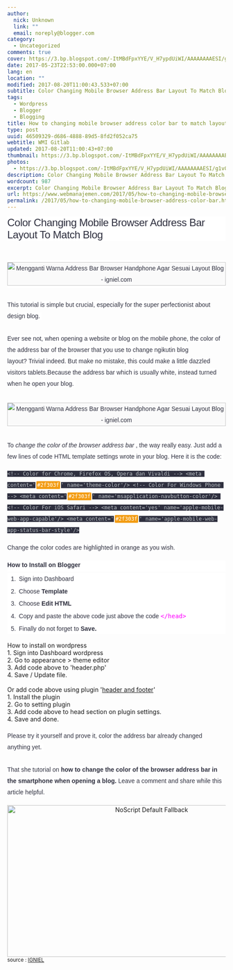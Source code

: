 ```yaml
---
author:
  nick: Unknown
  link: ""
  email: noreply@blogger.com
category:
  - Uncategorized
comments: true
cover: https://3.bp.blogspot.com/-ItMBdFpxYYE/V_H7ypdUiWI/AAAAAAAAESI/g1v0CDfhJR4-4PAqBUijaH0erCXuOmuNQCLcB/s550/Mengganti%2BWarna%2BAddress%2BBar%2BBrowser%2BHandphone%2BAgar%2BSesuai%2BLayout%2BBlog%2B01.jpg
date: 2017-05-23T22:53:00.000+07:00
lang: en
location: ""
modified: 2017-08-20T11:00:43.533+07:00
subtitle: Color Changing Mobile Browser Address Bar Layout To Match Blog
tags:
  - Wordpress
  - Blogger
  - Blogging
title: How to changing mobile browser address color bar to match layout blog
type: post
uuid: 46509329-d686-4888-89d5-8fd2f052ca75
webtitle: WMI Gitlab
updated: 2017-08-20T11:00:43+07:00
thumbnail: https://3.bp.blogspot.com/-ItMBdFpxYYE/V_H7ypdUiWI/AAAAAAAAESI/g1v0CDfhJR4-4PAqBUijaH0erCXuOmuNQCLcB/s550/Mengganti%2BWarna%2BAddress%2BBar%2BBrowser%2BHandphone%2BAgar%2BSesuai%2BLayout%2BBlog%2B01.jpg
photos:
  - https://3.bp.blogspot.com/-ItMBdFpxYYE/V_H7ypdUiWI/AAAAAAAAESI/g1v0CDfhJR4-4PAqBUijaH0erCXuOmuNQCLcB/s550/Mengganti%2BWarna%2BAddress%2BBar%2BBrowser%2BHandphone%2BAgar%2BSesuai%2BLayout%2BBlog%2B01.jpg
description: Color Changing Mobile Browser Address Bar Layout To Match Blog
wordcount: 987
excerpt: Color Changing Mobile Browser Address Bar Layout To Match Blog
url: https://www.webmanajemen.com/2017/05/how-to-changing-mobile-browser-address-color-bar.html
permalink: /2017/05/how-to-changing-mobile-browser-address-color-bar.html
---
```


<h2 style="background-color: white; border: 0px; box-sizing: border-box; color: #2f303f; font-family: Tahoma, sans-serif; font-size: 24px; font-stretch: inherit; font-weight: normal; letter-spacing: -0.5px; line-height: initial; margin: 0px 0px 10px; padding: 0px; vertical-align: baseline;"><span class="notranslate" style="border: 0px; box-sizing: border-box; font-family: inherit; font-size: inherit; font-stretch: inherit; font-style: inherit; font-variant: inherit; font-weight: inherit; line-height: inherit; margin: 0px; padding: 0px; vertical-align: baseline;">Color Changing Mobile Browser Address Bar Layout To Match Blog</span></h2><div><span class="notranslate" style="border: 0px; box-sizing: border-box; font-family: inherit; font-size: inherit; font-stretch: inherit; font-style: inherit; font-variant: inherit; font-weight: inherit; line-height: inherit; margin: 0px; padding: 0px; vertical-align: baseline;"><br></span></div><div><span class="notranslate" style="border: 0px; box-sizing: border-box; font-family: inherit; font-size: inherit; font-stretch: inherit; font-variant: inherit; font-weight: inherit; line-height: inherit; margin: 0px; padding: 0px; vertical-align: baseline;"></span><br><center style="background-color: white; border-image-outset: initial; border-image-repeat: initial; border-image-slice: initial; border-image-source: initial; border-image-width: initial; border: 0px; box-sizing: border-box; color: #2f303f; font-family: Arial, sans-serif; font-size: 14px; font-stretch: inherit; font-style: inherit; line-height: 26px; margin: 0px; padding: 0px; vertical-align: baseline;"><span class="notranslate" style="border: 0px; box-sizing: border-box; font-family: inherit; font-size: inherit; font-stretch: inherit; font-variant: inherit; font-weight: inherit; line-height: inherit; margin: 0px; padding: 0px; vertical-align: baseline;"><img alt="Mengganti Warna Address Bar Browser Handphone Agar Sesuai Layout Blog - igniel.com" border="0" src="https://3.bp.blogspot.com/-ItMBdFpxYYE/V_H7ypdUiWI/AAAAAAAAESI/g1v0CDfhJR4-4PAqBUijaH0erCXuOmuNQCLcB/s550/Mengganti%2BWarna%2BAddress%2BBar%2BBrowser%2BHandphone%2BAgar%2BSesuai%2BLayout%2BBlog%2B01.jpg" style="-webkit-transition: all 0.6s ease; background: rgb(250, 250, 250); border: 1px solid rgba(0, 0, 0, 0.2); box-sizing: border-box; font-family: inherit; font-size: inherit; font-stretch: inherit; font-style: inherit; font-variant: inherit; font-weight: inherit; height: auto; line-height: inherit; margin: 5px 0px; max-width: 100%; opacity: 1; padding: 0px; transition: all 0.6s ease; vertical-align: middle;" title="Color Changing Mobile Browser Address Bar Layout To Match Blog - igniel.com"></span></center><span class="notranslate" style="border: 0px; box-sizing: border-box; font-family: inherit; font-size: inherit; font-stretch: inherit; font-variant: inherit; font-weight: inherit; line-height: inherit; margin: 0px; padding: 0px; vertical-align: baseline;"><br style="background-color: white; box-sizing: border-box; color: #2f303f; font-family: Arial, sans-serif; font-size: 14px; line-height: 26px; margin: 0px; padding: 0px;"><span class="notranslate" style="background-color: white; border: 0px; box-sizing: border-box; color: #2f303f; font-family: &quot;arial&quot; , sans-serif; font-size: 14px; font-stretch: inherit; font-style: inherit; line-height: 26px; margin: 0px; padding: 0px; vertical-align: baseline;">This&nbsp;tutorial&nbsp;is simple but crucial, especially for the super perfectionist about design blog.</span><span style="background-color: white; color: #2f303f; font-family: &quot;arial&quot; , sans-serif; font-size: 14px; font-style: inherit; line-height: 26px;">&nbsp;</span><br style="background-color: white; box-sizing: border-box; color: #2f303f; font-family: Arial, sans-serif; font-size: 14px; line-height: 26px; margin: 0px; padding: 0px;"><br style="background-color: white; box-sizing: border-box; color: #2f303f; font-family: Arial, sans-serif; font-size: 14px; line-height: 26px; margin: 0px; padding: 0px;"><span class="notranslate" style="background-color: white; border: 0px; box-sizing: border-box; color: #2f303f; font-family: &quot;arial&quot; , sans-serif; font-size: 14px; font-stretch: inherit; font-style: inherit; line-height: 26px; margin: 0px; padding: 0px; vertical-align: baseline;">Ever see not, when opening a website or blog on the mobile phone, the color of the address bar of the browser that you use to change ngikutin blog layout?</span><span style="background-color: white; color: #2f303f; font-family: &quot;arial&quot; , sans-serif; font-size: 14px; font-style: inherit; line-height: 26px;">&nbsp;</span><span class="notranslate" style="background-color: white; border: 0px; box-sizing: border-box; color: #2f303f; font-family: &quot;arial&quot; , sans-serif; font-size: 14px; font-stretch: inherit; font-style: inherit; line-height: 26px; margin: 0px; padding: 0px; vertical-align: baseline;">Trivial indeed.</span><span style="background-color: white; color: #2f303f; font-family: &quot;arial&quot; , sans-serif; font-size: 14px; font-style: inherit; line-height: 26px;">&nbsp;</span><span class="notranslate" style="background-color: white; border: 0px; box-sizing: border-box; color: #2f303f; font-family: &quot;arial&quot; , sans-serif; font-size: 14px; font-stretch: inherit; font-style: inherit; line-height: 26px; margin: 0px; padding: 0px; vertical-align: baseline;">But make no mistake, this could make a little dazzled visitors tablets.</span><span style="background-color: white; color: #2f303f; font-family: &quot;arial&quot; , sans-serif; font-size: 14px; font-style: inherit; line-height: 26px;"></span><span class="notranslate" style="background-color: white; border: 0px; box-sizing: border-box; color: #2f303f; font-family: &quot;arial&quot; , sans-serif; font-size: 14px; font-stretch: inherit; font-style: inherit; line-height: 26px; margin: 0px; padding: 0px; vertical-align: baseline;">Because the address bar which is usually white, instead turned when he open your blog.</span><span style="background-color: white; color: #2f303f; font-family: &quot;arial&quot; , sans-serif; font-size: 14px; font-style: inherit; line-height: 26px;">&nbsp;</span><br style="background-color: white; box-sizing: border-box; color: #2f303f; font-family: Arial, sans-serif; font-size: 14px; line-height: 26px; margin: 0px; padding: 0px;"><br style="background-color: white; box-sizing: border-box; color: #2f303f; font-family: Arial, sans-serif; font-size: 14px; line-height: 26px; margin: 0px; padding: 0px;"><center style="background-color: white; border-image-outset: initial; border-image-repeat: initial; border-image-slice: initial; border-image-source: initial; border-image-width: initial; border: 0px; box-sizing: border-box; color: #2f303f; font-family: Arial, sans-serif; font-size: 14px; font-stretch: inherit; font-style: inherit; line-height: 26px; margin: 0px; padding: 0px; vertical-align: baseline;"><img alt="Mengganti Warna Address Bar Browser Handphone Agar Sesuai Layout Blog - igniel.com" border="0" src="https://2.bp.blogspot.com/-ukFyNf-oUtA/V_H_dfaBqbI/AAAAAAAAESU/SqMY-o59USQkIRIX-Qy9Svk1xeN_nD_sACLcB/s1600/Mengganti%2BWarna%2BAddress%2BBar%2BBrowser%2BHandphone%2BAgar%2BSesuai%2BLayout%2BBlog%2B02.jpg" style="-webkit-transition: all 0.6s ease; background: rgb(250, 250, 250); border: 1px solid rgba(0, 0, 0, 0.2); box-sizing: border-box; font-family: inherit; font-size: inherit; font-stretch: inherit; font-style: inherit; font-variant: inherit; font-weight: inherit; height: auto; line-height: inherit; margin: 5px 0px; max-width: 100%; opacity: 1; padding: 0px; transition: all 0.6s ease; vertical-align: middle;" title="Color Changing Mobile Browser Address Bar Layout To Match Blog - igniel.com"></center><br style="background-color: white; box-sizing: border-box; color: #2f303f; font-family: Arial, sans-serif; font-size: 14px; line-height: 26px; margin: 0px; padding: 0px;"><span class="notranslate" style="background-color: white; border: 0px; box-sizing: border-box; color: #2f303f; font-family: &quot;arial&quot; , sans-serif; font-size: 14px; font-stretch: inherit; line-height: 26px; margin: 0px; padding: 0px; vertical-align: baseline;"><span style="font-style: inherit;">To&nbsp;</span><i>change the color of the browser address bar</i><span style="font-style: inherit;">&nbsp;, the way really easy.</span></span><span style="background-color: white; color: #2f303f; font-family: &quot;arial&quot; , sans-serif; font-size: 14px; font-style: inherit; line-height: 26px;">&nbsp;</span><span class="notranslate" style="background-color: white; border: 0px; box-sizing: border-box; color: #2f303f; font-family: &quot;arial&quot; , sans-serif; font-size: 14px; font-stretch: inherit; font-style: inherit; line-height: 26px; margin: 0px; padding: 0px; vertical-align: baseline;">Just add a few lines of code HTML template settings wrote in your blog.</span><span style="background-color: white; color: #2f303f; font-family: &quot;arial&quot; , sans-serif; font-size: 14px; font-style: inherit; line-height: 26px;">&nbsp;</span><span class="notranslate" style="background-color: white; border: 0px; box-sizing: border-box; color: #2f303f; font-family: &quot;arial&quot; , sans-serif; font-size: 14px; font-stretch: inherit; font-style: inherit; line-height: 26px; margin: 0px; padding: 0px; vertical-align: baseline;">Here it is the code:</span><span style="background-color: white; color: #2f303f; font-family: &quot;arial&quot; , sans-serif; font-size: 14px; font-style: inherit; line-height: 26px;">&nbsp;</span></span></div><pre class="tr_bq"><span style="background-color: #2f303f; color: #bdc3c7; font-family: &quot;source code pro&quot; , &quot;menlo&quot; , &quot;consolas&quot; , &quot;monaco&quot; , monospace; font-size: 12px; line-height: 26px; white-space: pre-wrap;">&lt;!-- Color for Chrome, Firefox OS, Opera dan Vivaldi --&gt; &lt;meta content='</span><mark style="background-color: rgb(243, 156, 18) !important; border-radius: 2px; border: 0px; box-sizing: border-box; color: rgb(255, 255, 255) !important; font-family: 'source code pro', menlo, consolas, monaco, monospace; font-size: 12px; font-stretch: inherit; line-height: 26px; margin: 0px 2px; padding: 2px; vertical-align: baseline; white-space: pre-wrap;">#2f303f</mark><span style="background-color: #2f303f; color: #bdc3c7; font-family: &quot;source code pro&quot; , &quot;menlo&quot; , &quot;consolas&quot; , &quot;monaco&quot; , monospace; font-size: 12px; line-height: 26px; white-space: pre-wrap;">' name='theme-color'/&gt; &lt;!-- Color For Windows Phone --&gt; &lt;meta content='</span><mark style="background-color: rgb(243, 156, 18) !important; border-radius: 2px; border: 0px; box-sizing: border-box; color: rgb(255, 255, 255) !important; font-family: 'source code pro', menlo, consolas, monaco, monospace; font-size: 12px; font-stretch: inherit; line-height: 26px; margin: 0px 2px; padding: 2px; vertical-align: baseline; white-space: pre-wrap;">#2f303f</mark><span style="background-color: #2f303f; color: #bdc3c7; font-family: &quot;source code pro&quot; , &quot;menlo&quot; , &quot;consolas&quot; , &quot;monaco&quot; , monospace; font-size: 12px; line-height: 26px; white-space: pre-wrap;">' name='msapplication-navbutton-color'/&gt; &lt;!-- Color For iOS Safari --&gt; &lt;meta content='yes' name='apple-mobile-web-app-capable'/&gt; &lt;meta content='</span><mark style="background-color: rgb(243, 156, 18) !important; border-radius: 2px; border: 0px; box-sizing: border-box; color: rgb(255, 255, 255) !important; font-family: 'source code pro', menlo, consolas, monaco, monospace; font-size: 12px; font-stretch: inherit; line-height: 26px; margin: 0px 2px; padding: 2px; vertical-align: baseline; white-space: pre-wrap;">#2f303f</mark><span style="background-color: #2f303f; color: #bdc3c7; font-family: &quot;source code pro&quot; , &quot;menlo&quot; , &quot;consolas&quot; , &quot;monaco&quot; , monospace; font-size: 12px; line-height: 26px; white-space: pre-wrap;">' name='apple-mobile-web-app-status-bar-style'/&gt;</span></pre><div><span class="notranslate" style="border: 0px; box-sizing: border-box; font-family: inherit; font-size: inherit; font-stretch: inherit; font-style: inherit; font-variant: inherit; font-weight: inherit; line-height: inherit; margin: 0px; padding: 0px; vertical-align: baseline;"><span class="notranslate" style="background-color: white; border: 0px; box-sizing: border-box; color: #2f303f; font-family: &quot;arial&quot; , sans-serif; font-size: 14px; font-stretch: inherit; line-height: 26px; margin: 0px; padding: 0px; vertical-align: baseline;">Change the color codes are highlighted in orange as you wish.</span><span style="background-color: white; color: #2f303f; font-family: &quot;arial&quot; , sans-serif; font-size: 14px; line-height: 26px;">&nbsp;</span><br style="background-color: white; box-sizing: border-box; color: #2f303f; font-family: Arial, sans-serif; font-size: 14px; line-height: 26px; margin: 0px; padding: 0px;"></span><br><h2 style="background-color: white; border: 0px; box-sizing: border-box; color: #2f303f; font-family: Arial, sans-serif; font-size: 14px; font-stretch: inherit; line-height: 1.5em; margin: 0px; padding: 0px 0px 5px; vertical-align: baseline;"><span class="notranslate" style="border: 0px; box-sizing: border-box; font-family: inherit; font-size: inherit; font-stretch: inherit; font-style: inherit; font-variant: inherit; font-weight: inherit; line-height: inherit; margin: 0px; padding: 0px; vertical-align: baseline;"><span class="notranslate" style="border: 0px; box-sizing: border-box; font-family: inherit; font-size: inherit; font-stretch: inherit; font-style: inherit; font-variant: inherit; font-weight: inherit; line-height: inherit; margin: 0px; padding: 0px; vertical-align: baseline;">How to Install on Blogger</span></span></h2><ol style="background-color: white; border: 0px; box-sizing: border-box; color: #2f303f; counter-reset: li 0; font-family: Arial, sans-serif; font-size: 14px; font-stretch: inherit; line-height: 26px; list-style: none; margin: 0px; padding: 0px; vertical-align: baseline;"><li style="border: 0px; box-sizing: border-box; font-family: inherit; font-size: inherit; font-stretch: inherit; font-style: inherit; font-variant: inherit; font-weight: inherit; line-height: inherit; list-style-type: decimal; margin: 0.2em 0px 0px 1.7em; padding: 0px 3px; vertical-align: baseline;"><span class="notranslate" style="border: 0px; box-sizing: border-box; font-family: inherit; font-size: inherit; font-stretch: inherit; font-style: inherit; font-variant: inherit; font-weight: inherit; line-height: inherit; margin: 0px; padding: 0px; vertical-align: baseline;"><span class="notranslate" style="border: 0px; box-sizing: border-box; font-family: inherit; font-size: inherit; font-stretch: inherit; font-style: inherit; font-variant: inherit; font-weight: inherit; line-height: inherit; margin: 0px; padding: 0px; vertical-align: baseline;">Sign into Dashboard</span></span></li><span class="notranslate" style="border: 0px; box-sizing: border-box; font-family: inherit; font-size: inherit; font-stretch: inherit; font-style: inherit; font-variant: inherit; font-weight: inherit; line-height: inherit; margin: 0px; padding: 0px; vertical-align: baseline;"><li style="border: 0px; box-sizing: border-box; font-family: inherit; font-size: inherit; font-stretch: inherit; font-style: inherit; font-variant: inherit; font-weight: inherit; line-height: inherit; list-style-type: decimal; margin: 0.2em 0px 0px 1.7em; padding: 0px 3px; vertical-align: baseline;"><span class="notranslate" style="border: 0px; box-sizing: border-box; font-family: inherit; font-size: inherit; font-stretch: inherit; font-style: inherit; font-variant: inherit; font-weight: inherit; line-height: inherit; margin: 0px; padding: 0px; vertical-align: baseline;">Choose&nbsp;<b style="border: 0px; box-sizing: border-box; font-family: inherit; font-size: inherit; font-stretch: inherit; font-style: inherit; font-variant: inherit; line-height: inherit; margin: 0px; padding: 0px; vertical-align: baseline;">Template</b></span></li><li style="border: 0px; box-sizing: border-box; font-family: inherit; font-size: inherit; font-stretch: inherit; font-style: inherit; font-variant: inherit; font-weight: inherit; line-height: inherit; list-style-type: decimal; margin: 0.2em 0px 0px 1.7em; padding: 0px 3px; vertical-align: baseline;"><span class="notranslate" style="border: 0px; box-sizing: border-box; font-family: inherit; font-size: inherit; font-stretch: inherit; font-style: inherit; font-variant: inherit; font-weight: inherit; line-height: inherit; margin: 0px; padding: 0px; vertical-align: baseline;">Choose&nbsp;<b style="border: 0px; box-sizing: border-box; font-family: inherit; font-size: inherit; font-stretch: inherit; font-style: inherit; font-variant: inherit; line-height: inherit; margin: 0px; padding: 0px; vertical-align: baseline;">Edit HTML</b></span></li><li style="border: 0px; box-sizing: border-box; font-family: inherit; font-size: inherit; font-stretch: inherit; font-style: inherit; font-variant: inherit; font-weight: inherit; line-height: inherit; list-style-type: decimal; margin: 0.2em 0px 0px 1.7em; padding: 0px 3px; vertical-align: baseline;"><span class="notranslate" style="border: 0px; box-sizing: border-box; font-family: inherit; font-size: inherit; font-stretch: inherit; font-style: inherit; font-variant: inherit; font-weight: inherit; line-height: inherit; margin: 0px; padding: 0px; vertical-align: baseline;">Copy and paste the above code just above the code&nbsp;<code style="border: 0px; box-sizing: border-box; color: magenta; font-family: monospace, monospace; font-size: inherit; font-stretch: inherit; font-style: inherit; font-variant: inherit; font-weight: inherit; line-height: inherit; margin: 0px; padding: 0px; vertical-align: baseline;">&lt;/head&gt;</code></span></li><li style="border: 0px; box-sizing: border-box; font-family: inherit; font-size: inherit; font-stretch: inherit; font-style: inherit; font-variant: inherit; font-weight: inherit; line-height: inherit; list-style-type: decimal; margin: 0.2em 0px 0px 1.7em; padding: 0px 3px; vertical-align: baseline;"><span class="notranslate" style="border: 0px; box-sizing: border-box; font-family: inherit; font-size: inherit; font-stretch: inherit; font-style: inherit; font-variant: inherit; font-weight: inherit; line-height: inherit; margin: 0px; padding: 0px; vertical-align: baseline;">Finally do not forget to&nbsp;<b style="border: 0px; box-sizing: border-box; font-family: inherit; font-size: inherit; font-stretch: inherit; font-style: inherit; font-variant: inherit; line-height: inherit; margin: 0px; padding: 0px; vertical-align: baseline;">Save.</b></span></li></span></ol><div><span class="notranslate" style="border: 0px; box-sizing: border-box; font-family: inherit; font-size: inherit; font-stretch: inherit; font-style: inherit; font-variant: inherit; font-weight: inherit; line-height: inherit; margin: 0px; padding: 0px; vertical-align: baseline;"><br></span></div><div><span class="notranslate" style="border: 0px; box-sizing: border-box; font-family: inherit; font-size: inherit; font-stretch: inherit; font-style: inherit; font-variant: inherit; font-weight: inherit; line-height: inherit; margin: 0px; padding: 0px; vertical-align: baseline;">How to install on wordpress</span></div><div><span class="notranslate" style="border: 0px; box-sizing: border-box; font-family: inherit; font-size: inherit; font-stretch: inherit; font-style: inherit; font-variant: inherit; font-weight: inherit; line-height: inherit; margin: 0px; padding: 0px; vertical-align: baseline;">1. Sign into Dashboard wordpress</span></div><div><span class="notranslate" style="border: 0px; box-sizing: border-box; font-family: inherit; font-size: inherit; font-stretch: inherit; font-style: inherit; font-variant: inherit; font-weight: inherit; line-height: inherit; margin: 0px; padding: 0px; vertical-align: baseline;">2. Go to appearance &gt; theme editor</span></div><div><span class="notranslate" style="border: 0px; box-sizing: border-box; font-family: inherit; font-size: inherit; font-stretch: inherit; font-style: inherit; font-variant: inherit; font-weight: inherit; line-height: inherit; margin: 0px; padding: 0px; vertical-align: baseline;">3. Add code above to 'header.php'</span></div><div><span class="notranslate" style="border: 0px; box-sizing: border-box; font-family: inherit; font-size: inherit; font-stretch: inherit; font-style: inherit; font-variant: inherit; font-weight: inherit; line-height: inherit; margin: 0px; padding: 0px; vertical-align: baseline;">4. Save / Update file.</span></div><div><span class="notranslate" style="border: 0px; box-sizing: border-box; font-family: inherit; font-size: inherit; font-stretch: inherit; font-style: inherit; font-variant: inherit; font-weight: inherit; line-height: inherit; margin: 0px; padding: 0px; vertical-align: baseline;"><br></span></div><div><span class="notranslate" style="border: 0px; box-sizing: border-box; font-family: inherit; font-size: inherit; font-stretch: inherit; font-style: inherit; font-variant: inherit; font-weight: inherit; line-height: inherit; margin: 0px; padding: 0px; vertical-align: baseline;">Or add code above using plugin '<a href="http://google.me/search?q=header%20footer%20wordpress%20plugin" target="_blank" rel="noopener noreferer nofollow">header and footer</a>'</span><br><span class="notranslate" style="border: 0px; box-sizing: border-box; font-family: inherit; font-size: inherit; font-stretch: inherit; font-style: inherit; font-variant: inherit; font-weight: inherit; line-height: inherit; margin: 0px; padding: 0px; vertical-align: baseline;">1. Install the plugin</span><br><span class="notranslate" style="border: 0px; box-sizing: border-box; font-family: inherit; font-size: inherit; font-stretch: inherit; font-style: inherit; font-variant: inherit; font-weight: inherit; line-height: inherit; margin: 0px; padding: 0px; vertical-align: baseline;">2. Go to setting plugin</span><br><span class="notranslate" style="border: 0px; box-sizing: border-box; font-family: inherit; font-size: inherit; font-stretch: inherit; font-style: inherit; font-variant: inherit; font-weight: inherit; line-height: inherit; margin: 0px; padding: 0px; vertical-align: baseline;">3. Add code above to head section on plugin settings.</span><br><span class="notranslate" style="border: 0px; box-sizing: border-box; font-family: inherit; font-size: inherit; font-stretch: inherit; font-style: inherit; font-variant: inherit; font-weight: inherit; line-height: inherit; margin: 0px; padding: 0px; vertical-align: baseline;">4. Save and done.</span></div><div><span class="notranslate" style="border: 0px; box-sizing: border-box; font-family: inherit; font-size: inherit; font-stretch: inherit; font-style: inherit; font-variant: inherit; font-weight: inherit; line-height: inherit; margin: 0px; padding: 0px; vertical-align: baseline;"><br></span></div><span class="notranslate" style="border: 0px; box-sizing: border-box; font-family: inherit; font-size: inherit; font-stretch: inherit; font-style: inherit; font-variant: inherit; font-weight: inherit; line-height: inherit; margin: 0px; padding: 0px; vertical-align: baseline;"><span class="notranslate" style="background-color: white; border: 0px; box-sizing: border-box; color: #2f303f; font-family: &quot;arial&quot; , sans-serif; font-size: 14px; font-stretch: inherit; line-height: 26px; margin: 0px; padding: 0px; vertical-align: baseline;">Please try it yourself and prove it, color the address bar already changed anything yet.</span><span style="background-color: white; color: #2f303f; font-family: &quot;arial&quot; , sans-serif; font-size: 14px; line-height: 26px;">&nbsp;</span><br style="background-color: white; box-sizing: border-box; color: #2f303f; font-family: Arial, sans-serif; font-size: 14px; line-height: 26px; margin: 0px; padding: 0px;"><br style="background-color: white; box-sizing: border-box; color: #2f303f; font-family: Arial, sans-serif; font-size: 14px; line-height: 26px; margin: 0px; padding: 0px;"><span class="notranslate" style="background-color: white; border: 0px; box-sizing: border-box; color: #2f303f; font-family: &quot;arial&quot; , sans-serif; font-size: 14px; font-stretch: inherit; line-height: 26px; margin: 0px; padding: 0px; vertical-align: baseline;">That she tutorial on&nbsp;<b style="border: 0px; box-sizing: border-box; font-family: inherit; font-size: inherit; font-stretch: inherit; font-style: inherit; font-variant: inherit; line-height: inherit; margin: 0px; padding: 0px; vertical-align: baseline;">how to change the color of the browser address bar in the smartphone when opening a blog.</b></span><span style="background-color: white; color: #2f303f; font-family: &quot;arial&quot; , sans-serif; font-size: 14px; line-height: 26px;">&nbsp;</span><span class="notranslate" style="background-color: white; border: 0px; box-sizing: border-box; color: #2f303f; font-family: &quot;arial&quot; , sans-serif; font-size: 14px; font-stretch: inherit; line-height: 26px; margin: 0px; padding: 0px; vertical-align: baseline;">Leave a comment and share while this article helpful.</span></span></div><style amp-custom="">.thumb-post{text-align:center;margin:0;padding:0;width:100%} .thumb-post amp-img{width:100%;max-width:100%;height:auto;min-height:450px;max-height:600px;margin:0} </style>  <br><div class="thumb-post"><noscript><img src="https://scontent.fsub2-1.fna.fbcdn.net/v/t1.0-9/fr/cp0/e15/q65/17796846_1773189839677671_6977008867135609966_n.png.jpg?efg=eyJpIjoidCJ9&amp;oh=292c21d1c58e8e185a8d6c63dec60c5a&amp;oe=5957C4B8" width="650" height="350" alt="NoScript Default Fallback" title="default fallback"></noscript> </div><small>source : <a href="//igniel.com" rel="nofollow">IGNIEL</a></small>